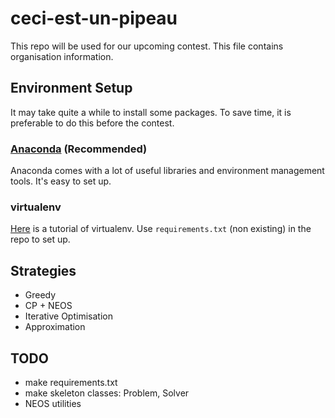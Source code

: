 # ceci-est-un-pipeau

This repo will be used for our upcoming contest. This file contains organisation information.

## Environment Setup

It may take quite a while to install some packages. To save time, it is preferable to do this before the contest.

### [Anaconda](https://store.continuum.io/cshop/anaconda/) (Recommended)

Anaconda comes with a lot of useful libraries and environment management tools. It's easy to set up.

### virtualenv


[Here](http://www.jontourage.com/2011/02/09/virtualenv-pip-basics/) is a tutorial of virtualenv. Use ```requirements.txt``` (non existing) in the repo to set up.

## Strategies

- Greedy
- CP + NEOS
- Iterative Optimisation
- Approximation


## TODO
- make requirements.txt
- make skeleton classes: Problem, Solver 
- NEOS utilities



